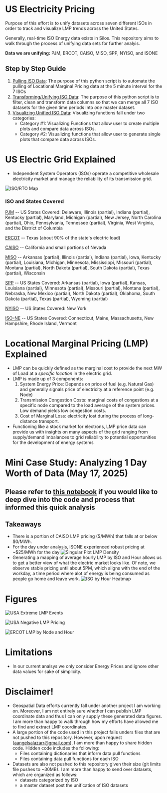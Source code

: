 # US Electricity Pricing
Purpose of this effort is to unify datasets across seven different ISOs in order to track and visualize LMP trends across the United States. 

Generally, real-time ISO Energy data exists in Silos. This repository aims to walk through the process of unifying data sets for further analyis. 

**Data we are unifying:** PJM, ERCOT, CAISO, MISO, SPP, NYISO, and ISONE

## Step by Step Guide
1. [Pulling ISO Data](pull_lmp_data.py): The purpose of this python script is to automate the pulling of Locational Marginal Pricing data at the 5 minute interval for the 7 ISOs 
2. [Transforming/Unifying ISO Data](transform_lmp_data.py): The purpose of this python script is to filter, clean and transform data columns so that we can merge all 7 ISO datasets for the given time periods into *one* master dataset. 
4. [Visualizing Unified ISO Data](visualize_lmp_data.py): Visualizing functions fall under two categories:
    - Category #1: Visualizing Functions that allow user to create multiple plots and compare data across ISOs.
    - Category #2: Visualizing functions that allow user to generate single plots that compare data across ISOs.

# US Electric Grid Explained
- Independent System Operators (ISOs) operate a competitive wholesale electricity market and manage the reliability of its transmission grid. 

![ISO/RTO Map](readme_figures/RTO_ISO_Map.png)

### ISO and States Covered
[PJM](https://dataviewer.pjm.com/dataviewer/pages/public/lmp.jsf) -- US States Covered: Delaware, Illinois (partial), Indiana (partial), Kentucky (partial), Maryland, Michigan (partial), New Jersey, North Carolina (partial), Ohio, Pennsylvania, Tennessee (partial), Virginia, West Virginia, and the District of Columbia

[ERCOT](https://www.ercot.com/content/cdr/contours/rtmLmp.html) -- Texas (about 90% of the state's electric load)

[CAISO](https://www.caiso.com/todays-outlook/prices) --  California and small portions of Nevada

[MISO](https://www.misoenergy.org/markets-and-operations/real-time--market-data/market-reports/#nt=%2FMarketReportType%3AReal-Time%2FMarketReportName%3AReal-Time%20Pricing%20Report%20(xls)&t=10&p=0&s=MarketReportPublished&sd=desc) -- Arkansas (partial), Illinois (partial), Indiana (partial), Iowa, Kentucky (partial), Louisiana, Michigan, Minnesota, Mississippi, Missouri (partial), Montana (partial), North Dakota (partial), South Dakota (partial), Texas (partial), Wisconsin

[SPP](https://pricecontourmap.spp.org/pricecontourmap/) -- US States Covered: Arkansas (partial), Iowa (partial), Kansas, Louisiana (partial), Minnesota (partial), Missouri (partial), Montana (partial), Nebraska, New Mexico (partial), North Dakota (partial), Oklahoma, South Dakota (partial), Texas (partial), Wyoming (partial)

[NYISO](https://www.nyiso.com/real-time-dashboard) -- US States Covered: New York

[ISO-NE](https://www.iso-ne.com/isoexpress/) -- US States Covered: Connecticut, Maine, Massachusetts, New Hampshire, Rhode Island, Vermont

# Locational Marginal Pricing (LMP) Explained
- LMP can be quickly defined as the marginal cost to provide the next MW of Load at a *specific location* in the electric grid. 
- LMP is made up of 3 components: 
    1. System Energy Price: Depends on price of fuel (e.g. Natural Gas) and generally signals price of electricity at a reference point (e.g. Node)
    2. Transmission Congestion Costs: marginal costs of congestions at a specific node compared to the load average of the system prices. Low demand yields low congestion costs. 
    3. Cost of Marginal Loss: electricity lost during the process of long-distance transport. 
- Functioning like a stock market for electrons, LMP price data can provide us with insights on many aspects of the grid ranging from supply/demand imbalances to grid reliability to potential opportunities for the development of energy systems

# Mini Case Study: Analyzing 1 Day Worth of Data (May 17, 2025)
## Please refer to [this notebook](unifying_data_silos.ipynb) if you would like to deep dive into the code and process that informed this quick analysis

## Takeaways
- There is a portion of CAISO LMP pricing ($/MWh) that falls at or below $0/MWh.
- For the day under analysis, ISONE experienced robust pricing at ~$25/MWh for the day
![Singular Plot LMP Density](readme_figures/singular_iso_density.png)
- Generating a mapping of average hourly LMP by ISO and Hour allows us to get a better view of what the electric market looks like. Of note, we observe stable pricing until about 5PM, which aligns with the end of the workday, a time period where alot of energy is being consumed as people go home and leave work.
![ISO by Hour Heatmap](readme_figures/usa_heatmap.png)

# Figures
![USA Extreme LMP Events](readme_figures/usa_extreme_lmp_events.png)

![USA Negative LMP Pricing](readme_figures/usa_lmp_negative_pricing.png)

![ERCOT LMP by Node and Hour](readme_figures/ercot_heatmap_1.png)

# Limitations
- In our current analsys we only consider Energy Prices and ignore other data values for sake of simplicity. 

# Disclaimer!
- Geospatial Data efforts currently fall under another project I am working on. Moreover, I am not entirely sure whether I can publish LMP coordinate data and thus I can only supply these generated data figures. I am more than happy to walk through how my efforts have allowed me to find and extract LMP coordinates. 
- A large portion of the code used in this project falls unders files that are not pushed to this repository. However, upon request (aangelsalazarr@gmail.com), I am more than happy to share hidden code. Hidden code includes the following: 
    - Files containing dictionaries that inform data pull functions 
    - Files containing data pull functions for each ISO
- Datasets are also not pushed to this repository given their size (git limits file pushes to ~30MB). I am more than happy to send over datasets, which are organized as follows: 
    - datasets categorized by ISO
    - a master dataset post the unification of ISO datasets

